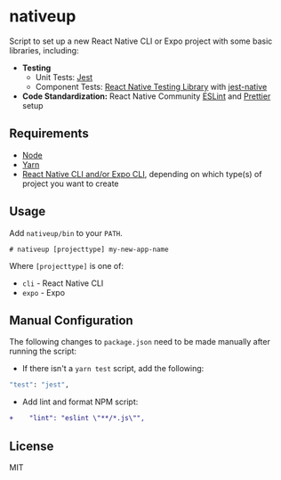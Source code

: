 # nativeup

Script to set up a new React Native CLI or Expo project with some basic libraries, including:

- **Testing**
  - Unit Tests: [Jest](https://jestjs.io/)
  - Component Tests: [React Native Testing Library](https://callstack.github.io/react-native-testing-library/) with [jest-native](https://github.com/testing-library/jest-native)
- **Code Standardization:** React Native Community [ESLint](https://eslint.org/) and [Prettier](https://prettier.io/) setup

## Requirements

- [Node](https://nodejs.org/)
- [Yarn](https://yarnpkg.com/en/docs/install)
- [React Native CLI and/or Expo CLI](https://facebook.github.io/react-native/docs/getting-started), depending on which type(s) of project you want to create

## Usage

Add `nativeup/bin` to your `PATH`.

```
# nativeup [projecttype] my-new-app-name
```

Where `[projecttype]` is one of:

- `cli` - React Native CLI
- `expo` - Expo

## Manual Configuration

The following changes to `package.json` need to be made manually after running the script:

- If there isn't a `yarn test` script, add the following:

```sh
"test": "jest",
```

- Add lint and format NPM script:

```diff
+    "lint": "eslint \"**/*.js\"",
```

## License

MIT
